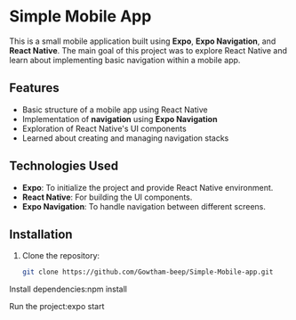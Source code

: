 # Simple Mobile App

This is a small mobile application built using **Expo**, **Expo Navigation**, and **React Native**. The main goal of this project was to explore React Native and learn about implementing basic navigation within a mobile app.

## Features

- Basic structure of a mobile app using React Native
- Implementation of **navigation** using **Expo Navigation**
- Exploration of React Native's UI components
- Learned about creating and managing navigation stacks

## Technologies Used

- **Expo**: To initialize the project and provide React Native environment.
- **React Native**: For building the UI components.
- **Expo Navigation**: To handle navigation between different screens.

## Installation

1. Clone the repository:
   ```bash
   git clone https://github.com/Gowtham-beep/Simple-Mobile-app.git
Install dependencies:npm install

Run the project:expo start
